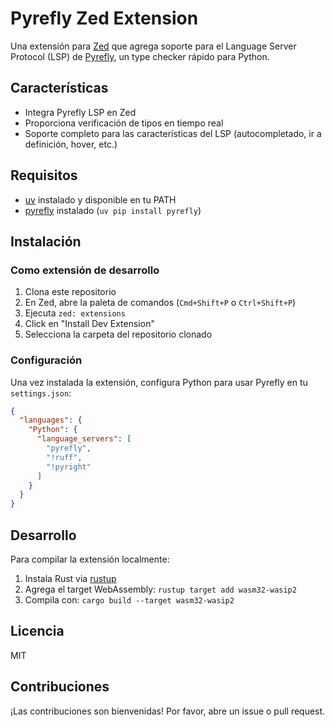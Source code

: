 # Pyrefly Zed Extension

Una extensión para [Zed](https://zed.dev) que agrega soporte para el Language Server Protocol (LSP) de [Pyrefly](https://pyrefly.org/), un type checker rápido para Python.

## Características

- Integra Pyrefly LSP en Zed
- Proporciona verificación de tipos en tiempo real
- Soporte completo para las características del LSP (autocompletado, ir a definición, hover, etc.)

## Requisitos

- [uv](https://github.com/astral-sh/uv) instalado y disponible en tu PATH
- [pyrefly](https://pyrefly.org/) instalado (`uv pip install pyrefly`)

## Instalación

### Como extensión de desarrollo

1. Clona este repositorio
2. En Zed, abre la paleta de comandos (`Cmd+Shift+P` o `Ctrl+Shift+P`)
3. Ejecuta `zed: extensions`
4. Click en "Install Dev Extension"
5. Selecciona la carpeta del repositorio clonado

### Configuración

Una vez instalada la extensión, configura Python para usar Pyrefly en tu `settings.json`:

```json
{
  "languages": {
    "Python": {
      "language_servers": [
        "pyrefly",
        "!ruff",
        "!pyright"
      ]
    }
  }
}
```

## Desarrollo

Para compilar la extensión localmente:

1. Instala Rust via [rustup](https://rustup.rs/)
2. Agrega el target WebAssembly: `rustup target add wasm32-wasip2`
3. Compila con: `cargo build --target wasm32-wasip2`

## Licencia

MIT

## Contribuciones

¡Las contribuciones son bienvenidas! Por favor, abre un issue o pull request.
